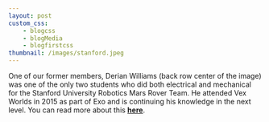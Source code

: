 ```yaml
--- 
layout: post
custom_css: 
    - blogcss
    - blogMedia
    - blogfirstcss
thumbnail: /images/stanford.jpeg
---
```


One of our former members, Derian Williams (back row center of the image) was one of the only two students who did both electrical and mechanical for the Stanford University Robotics Mars Rover Team. He attended Vex Worlds in 2015 as part of Exo and is continuing his knowledge in the next level. You can read more about this <b><a target = "_blank" href = "https://ee.stanford.edu/news/award-student/06-13-2019/mars-rover-team-wins-3rd-place-internationally?fbclid=IwAR1tEdlFfcIbZPu27bgTfBtoIsP7EOmOm97eyj-x2XmpCDswBOwWNfVfDB8">here</a></b>.